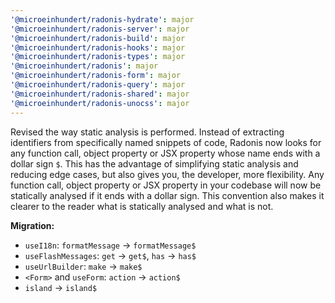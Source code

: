```yaml
---
'@microeinhundert/radonis-hydrate': major
'@microeinhundert/radonis-server': major
'@microeinhundert/radonis-build': major
'@microeinhundert/radonis-hooks': major
'@microeinhundert/radonis-types': major
'@microeinhundert/radonis': major
'@microeinhundert/radonis-form': major
'@microeinhundert/radonis-query': major
'@microeinhundert/radonis-shared': major
'@microeinhundert/radonis-unocss': major
---
```


Revised the way static analysis is performed. Instead of extracting identifiers from specifically named snippets of code, Radonis now looks for any function call, object property or JSX property whose name ends with a dollar sign `$`. This has the advantage of simplifying static analysis and reducing edge cases, but also gives you, the developer, more flexibility. Any function call, object property or JSX property in your codebase will now be statically analysed if it ends with a dollar sign. This convention also makes it clearer to the reader what is statically analysed and what is not.

**Migration:**
- `useI18n`: `formatMessage` -> `formatMessage$`
- `useFlashMessages`: `get` -> `get$`, `has` -> `has$`
- `useUrlBuilder`: `make` -> `make$`
- `<Form>` and `useForm`: `action` -> `action$`
- `island` -> `island$`
